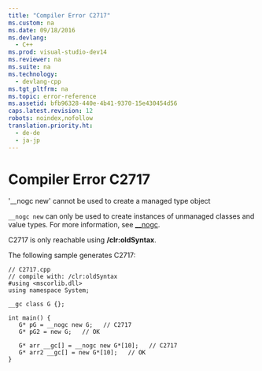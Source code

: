 ```yaml
---
title: "Compiler Error C2717"
ms.custom: na
ms.date: 09/18/2016
ms.devlang: 
  - C++
ms.prod: visual-studio-dev14
ms.reviewer: na
ms.suite: na
ms.technology: 
  - devlang-cpp
ms.tgt_pltfrm: na
ms.topic: error-reference
ms.assetid: bfb96328-440e-4b41-9370-15e430454d56
caps.latest.revision: 12
robots: noindex,nofollow
translation.priority.ht: 
  - de-de
  - ja-jp
---
```

# Compiler Error C2717
'__nogc new' cannot be used to create a managed type object  
  
 `__nogc new` can only be used to create instances of unmanaged classes and value types. For more information, see [__nogc](../vs140/__nogc.md).  
  
 C2717 is only reachable using **/clr:oldSyntax**.  
  
 The following sample generates C2717:  
  
```  
// C2717.cpp  
// compile with: /clr:oldSyntax  
#using <mscorlib.dll>  
using namespace System;  
  
__gc class G {};  
  
int main() {  
   G* pG = __nogc new G;   // C2717  
   G* pG2 = new G;   // OK  
  
   G* arr __gc[] = __nogc new G*[10];   // C2717  
   G* arr2 __gc[] = new G*[10];   // OK  
}  
```